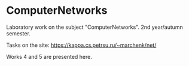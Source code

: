 # ComputerNetworks

Laboratory work on the subject "ComputerNetworks". 2nd year/autumn semester.

Tasks on the site: https://kappa.cs.petrsu.ru/~marchenk/net/

Works 4 and 5 are presented here.
